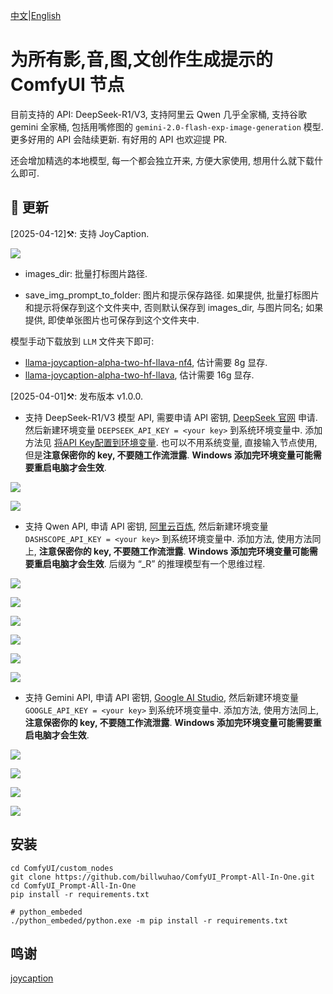 [中文](README-CN.md)|[English](README.md)

# 为所有影,音,图,文创作生成提示的 ComfyUI 节点

目前支持的 API: DeepSeek-R1/V3, 支持阿里云 Qwen 几乎全家桶, 支持谷歌 gemini 全家桶, 包括用嘴修图的 `gemini-2.0-flash-exp-image-generation` 模型. 更多好用的 API 会陆续更新. 有好用的 API 也欢迎提 PR.

还会增加精选的本地模型, 每一个都会独立开来, 方便大家使用, 想用什么就下载什么即可.

## 📣 更新

[2025-04-12]⚒️: 支持 JoyCaption.

![](https://github.com/billwuhao/ComfyUI_Prompt-All-In-One/blob/main/images/2025-04-12_04-09-15.png)

- images_dir: 批量打标图片路径.

- save_img_prompt_to_folder: 图片和提示保存路径. 如果提供, 批量打标图片和提示将保存到这个文件夹中, 否则默认保存到 images_dir, 与图片同名; 如果提供, 即使单张图片也可保存到这个文件夹中.

模型手动下载放到 `LLM` 文件夹下即可:
- [llama-joycaption-alpha-two-hf-llava-nf4](https://huggingface.co/John6666/llama-joycaption-alpha-two-hf-llava-nf4/tree/main), 估计需要 8g 显存.
- [llama-joycaption-alpha-two-hf-llava](https://huggingface.co/fancyfeast/llama-joycaption-alpha-two-hf-llava/tree/main), 估计需要 16g 显存.

[2025-04-01]⚒️: 发布版本 v1.0.0. 

- 支持 DeepSeek-R1/V3 模型 API, 需要申请 API 密钥, [DeepSeek 官网](https://platform.deepseek.com/api_keys) 申请. 然后新建环境变量 `DEEPSEEK_API_KEY = <your key>` 到系统环境变量中. 添加方法见 [将API Key配置到环境变量](https://help.aliyun.com/zh/model-studio/developer-reference/configure-api-key-through-environment-variables?spm=a2c4g.11186623.0.0.38b26132lodett#e4cd73d544i3r). 也可以不用系统变量, 直接输入节点使用, 但是**注意保密你的 key, 不要随工作流泄露**. **Windows 添加完环境变量可能需要重启电脑才会生效**.

![](https://github.com/billwuhao/ComfyUI_Prompt-All-In-One/blob/main/images/deepseekr1.png)

![](https://github.com/billwuhao/ComfyUI_Prompt-All-In-One/blob/main/images/deepseekv3.png)

- 支持 Qwen API, 申请 API 密钥, [阿里云百炼](https://bailian.console.aliyun.com/?spm=a2c4g.11186623.0.0.3f7d7980x2Vg6r&apiKey=1#/api-key), 然后新建环境变量 `DASHSCOPE_API_KEY = <your key>` 到系统环境变量中. 添加方法, 使用方法同上, **注意保密你的 key, 不要随工作流泄露**. **Windows 添加完环境变量可能需要重启电脑才会生效**. 后缀为 “_R” 的推理模型有一个思维过程.

![](https://github.com/billwuhao/ComfyUI_Prompt-All-In-One/blob/main/images/qwen1.png)

![](https://github.com/billwuhao/ComfyUI_Prompt-All-In-One/blob/main/images/qwen2.png)

![](https://github.com/billwuhao/ComfyUI_Prompt-All-In-One/blob/main/images/qwen3.png)

![](https://github.com/billwuhao/ComfyUI_Prompt-All-In-One/blob/main/images/qwen4.png)

![](https://github.com/billwuhao/ComfyUI_Prompt-All-In-One/blob/main/images/qwen5.png)

![](https://github.com/billwuhao/ComfyUI_Prompt-All-In-One/blob/main/images/qwen6.png)

- 支持 Gemini API, 申请 API 密钥, [Google AI Studio](https://aistudio.google.com/app/apikey), 然后新建环境变量 `GOOGLE_API_KEY = <your key>` 到系统环境变量中. 添加方法, 使用方法同上, **注意保密你的 key, 不要随工作流泄露**. **Windows 添加完环境变量可能需要重启电脑才会生效**.

![](https://github.com/billwuhao/ComfyUI_Prompt-All-In-One/blob/main/images/gemini1.png)

![](https://github.com/billwuhao/ComfyUI_Prompt-All-In-One/blob/main/images/gemini2.png)

![](https://github.com/billwuhao/ComfyUI_Prompt-All-In-One/blob/main/images/gemini3.png)

![](https://github.com/billwuhao/ComfyUI_Prompt-All-In-One/blob/main/images/gemini4.png)

## 安装

```
cd ComfyUI/custom_nodes
git clone https://github.com/billwuhao/ComfyUI_Prompt-All-In-One.git
cd ComfyUI_Prompt-All-In-One
pip install -r requirements.txt

# python_embeded
./python_embeded/python.exe -m pip install -r requirements.txt
```


## 鸣谢

[joycaption](https://github.com/fpgaminer/joycaption)